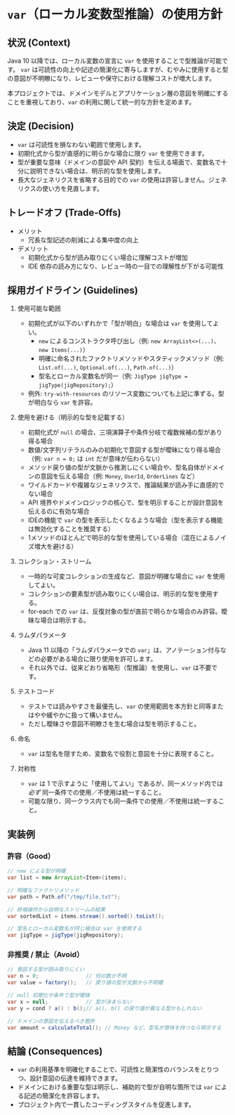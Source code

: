 # `var`（ローカル変数型推論）の使用方針

## 状況 (Context)
Java 10 以降では、ローカル変数の宣言に `var` を使用することで型推論が可能です。
`var` は可読性の向上や記述の簡潔化に寄与しますが、むやみに使用すると型の意図が不明瞭になり、レビューや保守における理解コストが増大します。

本プロジェクトでは、ドメインモデルとアプリケーション層の意図を明確にすることを重視しており、`var` の利用に関して統一的な方針を定めます。

## 決定 (Decision)
- `var` は可読性を損なわない範囲で使用します。
- 初期化式から型が直感的に明らかな場合に限り `var` を使用できます。
- 型が重要な意味（ドメインの意図や API 契約）を伝える場面で、変数名で十分に説明できない場合は、明示的な型を使用します。
- 長大なジェネリクスを省略する目的での `var` の使用は許容しません。ジェネリクスの使い方を見直します。

## トレードオフ (Trade-Offs)
- メリット
  - 冗長な型記述の削減による集中度の向上
- デメリット
  - 初期化式から型が読み取りにくい場合に理解コストが増加
  - IDE 依存の読み方になり、レビュー時の一目での理解性が下がる可能性

## 採用ガイドライン (Guidelines)
1. 使用可能な範囲
   - 初期化式が以下のいずれかで「型が明白」な場合は `var` を使用してよい。
     - `new` によるコンストラクタ呼び出し（例: `new ArrayList<>(...)`、`new Items(...)`）
     - 明確に命名されたファクトリメソッドやスタティックメソッド（例: `List.of(...)`, `Optional.of(...)`, `Path.of(...)`）
     - 型名とローカル変数名が同一（例: `JigType jigType = jigType(jigRepository);`）
   - 例外: `try-with-resources` のリソース変数についても上記に準ずる。型が明白なら `var` を許容。

2. 使用を避ける（明示的な型を記載する）
   - 初期化式が `null` の場合、三項演算子や条件分岐で複数候補の型があり得る場合
   - 数値/文字列リテラルのみの初期化で意図する型が曖昧になり得る場合（例: `var n = 0;` は `int` だが意味が伝わらない）
   - メソッド戻り値の型が文脈から推測しにくい場合や、型名自体がドメインの意図を伝える場合（例: `Money`, `UserId`, `OrderLines` など）
   - ワイルドカードや複雑なジェネリクスで、推論結果が読み手に直感的でない場合
   - API 境界やドメインロジックの核心で、型を明示することが設計意図を伝えるのに有効な場合
   - IDEの機能で `var` の型を表示したくなるような場合（型を表示する機能は無効化することを推奨する）
   - 1メソッドのほとんどで明示的な型を使用している場合（混在によるノイズ増大を避ける）

3. コレクション・ストリーム
   - 一時的な可変コレクションの生成など、意図が明確な場合に `var` を使用してよい。
   - コレクションの要素型が読み取りにくい場合は、明示的な型を使用する。
   - for-each での `var` は、反復対象の型が直前で明らかな場合のみ許容。曖昧な場合は明示する。

4. ラムダパラメータ
   - Java 11 以降の「ラムダパラメータでの `var`」は、アノテーション付与などの必要がある場合に限り使用を許可します。
   - それ以外では、従来どおり省略形（型推論）を使用し、`var` は不要です。

5. テストコード
   - テストでは読みやすさを最優先し、`var` の使用範囲を本方針と同等またはやや緩やかに扱って構いません。
   - ただし曖昧さや意図不明瞭さを生む場合は型を明示すること。

6. 命名
   - `var` は型名を隠すため、変数名で役割と意図を十分に表現すること。

7. 対称性
   - `var` は 1 で示すように「使用してよい」であるが、同一メソッド内では *必ず* 同一条件での使用／不使用は統一すること。
   - 可能な限り、同一クラス内でも同一条件での使用／不使用は統一すること。

## 実装例
### 許容（Good）
```java
// new による型が明確
var list = new ArrayList<Item>(items);

// 明確なファクトリメソッド
var path = Path.of("/tmp/file.txt");

// 終端操作から自明なストリームの結果
var sortedList = items.stream().sorted().toList();

// 型名とローカル変数名が同じ場合は var を使用する
var jigType = jigType(jigRepository);
```

### 非推奨 / 禁止（Avoid）
```java
// 意図する型が読み取りにくい
var n = 0;               // 何の数か不明
var value = factory();   // 戻り値の型が文脈から不明確

// null 初期化や条件で型が曖昧
var x = null;            // 型が決まらない
var y = cond ? a() : b();// a(), b() の戻り値が異なる型かもしれない

// ドメインの意図を伝えるべき箇所
var amount = calculateTotal(); // Money など、型名が意味を持つなら明示する
```

## 結論 (Consequences)
- `var` の利用基準を明確化することで、可読性と簡潔性のバランスをとりつつ、設計意図の伝達を維持できます。
- ドメインにおける重要な型は明示し、補助的で型が自明な箇所では `var` による記述の簡潔化を許容します。
- プロジェクト内で一貫したコーディングスタイルを促進します。
